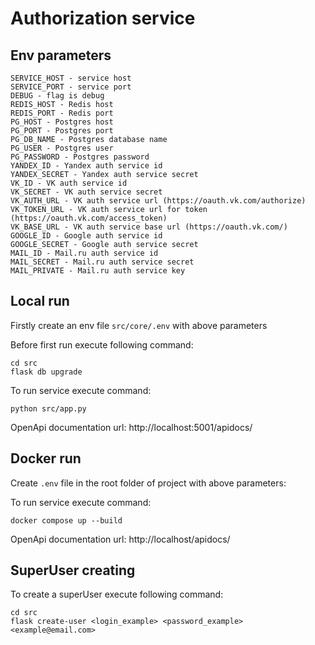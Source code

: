 # Authorization service

## Env parameters

```dotenv
SERVICE_HOST - service host
SERVICE_PORT - service port
DEBUG - flag is debug
REDIS_HOST - Redis host
REDIS_PORT - Redis port
PG_HOST - Postgres host
PG_PORT - Postgres port
PG_DB_NAME - Postgres database name
PG_USER - Postgres user
PG_PASSWORD - Postgres password
YANDEX_ID - Yandex auth service id
YANDEX_SECRET - Yandex auth service secret
VK_ID - VK auth service id
VK_SECRET - VK auth service secret
VK_AUTH_URL - VK auth service url (https://oauth.vk.com/authorize)
VK_TOKEN_URL - VK auth service url for token (https://oauth.vk.com/access_token)
VK_BASE_URL - VK auth service base url (https://oauth.vk.com/)
GOOGLE_ID - Google auth service id
GOOGLE_SECRET - Google auth service secret
MAIL_ID - Mail.ru auth service id
MAIL_SECRET - Mail.ru auth service secret
MAIL_PRIVATE - Mail.ru auth service key
```

## Local run
Firstly create an env file `src/core/.env` with above parameters

Before first run execute following command:
``` shell
cd src
flask db upgrade
```

To run service execute command:
```shell
python src/app.py
```

OpenApi documentation url:  http://localhost:5001/apidocs/

## Docker run
Create `.env` file in the root folder of project with above parameters:

To run service execute command:
```shell
docker compose up --build
```
OpenApi documentation url:  http://localhost/apidocs/

## SuperUser creating
To create a superUser execute following command:
```
cd src
flask create-user <login_example> <password_example> <example@email.com>

